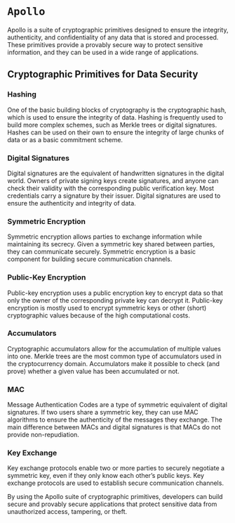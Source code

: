# ``Apollo``

Apollo is a suite of cryptographic primitives designed to ensure the integrity, authenticity, and confidentiality of any data that is stored and processed. These primitives provide a provably secure way to protect sensitive information, and they can be used in a wide range of applications.

## Cryptographic Primitives for Data Security

### Hashing

One of the basic building blocks of cryptography is the cryptographic hash, which is used to ensure the integrity of data. Hashing is frequently used to build more complex schemes, such as Merkle trees or digital signatures. Hashes can be used on their own to ensure the integrity of large chunks of data or as a basic commitment scheme.

### Digital Signatures

Digital signatures are the equivalent of handwritten signatures in the digital world. Owners of private signing keys create signatures, and anyone can check their validity with the corresponding public verification key. Most credentials carry a signature by their issuer. Digital signatures are used to ensure the authenticity and integrity of data.

### Symmetric Encryption

Symmetric encryption allows parties to exchange information while maintaining its secrecy. Given a symmetric key shared between parties, they can communicate securely. Symmetric encryption is a basic component for building secure communication channels.

### Public-Key Encryption

Public-key encryption uses a public encryption key to encrypt data so that only the owner of the corresponding private key can decrypt it. Public-key encryption is mostly used to encrypt symmetric keys or other (short) cryptographic values because of the high computational costs.

### Accumulators

Cryptographic accumulators allow for the accumulation of multiple values into one. Merkle trees are the most common type of accumulators used in the cryptocurrency domain. Accumulators make it possible to check (and prove) whether a given value has been accumulated or not.

### MAC

Message Authentication Codes are a type of symmetric equivalent of digital signatures. If two users share a symmetric key, they can use MAC algorithms to ensure the authenticity of the messages they exchange. The main difference between MACs and digital signatures is that MACs do not provide non-repudiation.

### Key Exchange

Key exchange protocols enable two or more parties to securely negotiate a symmetric key, even if they only know each other’s public keys. Key exchange protocols are used to establish secure communication channels.

By using the Apollo suite of cryptographic primitives, developers can build secure and provably secure applications that protect sensitive data from unauthorized access, tampering, or theft.
